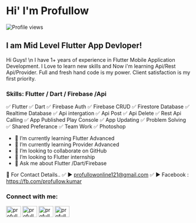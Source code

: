 # Hi' I'm Profullow
![Profile views](https://gpvc.arturio.dev/profullow07)  
## I am Mid Level Flutter App Devloper! 
Hi Guys! \n
I have 1+ years of experience in Flutter Mobile Application Development. I Love to learn new skills and  Now i'm learning Api/Rest Api/Provider. Full and fresh hand code is my power. Client satisfaction is my first priority.

### Skills: Flutter / Dart / Firebase /Api

✅ Flutter
✅ Dart
✅ Firebase Auth
✅ Firebase CRUD
✅ Firestore Database
✅ Realtime Database
✅ Api intergation
✅ Api Post
✅ Api Delete
✅ Rest Api Calling
✅ App Published Play Console
✅ App Updating
✅ Problem Solving
✅ Shared Preferance
✅ Team Work
✅ Photoshop 


- 🌱 I’m currently learning Flutter Advanced 
- 🌱 I’m currently learning Provider Advanced 
- 👯 I’m looking to collaborate on GitHub 
- 👯 I’m looking to Flutter internship 
- 💬 Ask me about Flutter /Dart/Firebase


📧 For Contact Details..
✅ ► profullowonline121@gmail.com
✅ ► Facebook : https://fb.com/profullow.kumar

<h3 align="left">Connect with me:</h3>
<p align="left">

<a href="https://fb.com/profullow.kumar" target="blank"><img align="center" src="https://raw.githubusercontent.com/rahuldkjain/github-profile-readme-generator/master/src/images/icons/Social/facebook.svg" alt="profullow.kumar" height="30" width="40" /></a>
<a href="https://instagram.com/profullow11" target="blank"><img align="center" src="https://raw.githubusercontent.com/rahuldkjain/github-profile-readme-generator/master/src/images/icons/Social/instagram.svg" alt="profullow11" height="30" width="40" /></a>
<a href="https://twitter.com/profullowdream3" target="blank"><img align="center" src="https://raw.githubusercontent.com/rahuldkjain/github-profile-readme-generator/master/src/images/icons/Social/twitter.svg" alt="profullowdream3" height="30" width="40" /></a>
<a href="https://www.youtube.com/c/profullowdream" target="blank"><img align="center" src="https://raw.githubusercontent.com/rahuldkjain/github-profile-readme-generator/master/src/images/icons/Social/youtube.svg" alt="profullowdream" height="30" width="40" /></a>
</p>



